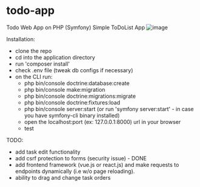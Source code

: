 # todo-app
Todo Web App on PHP (Symfony)
Simple ToDoList App
![image](https://github.com/meirbnb/todo-app/assets/76254028/ae31f21f-c19e-4d75-8c53-9815a4414b53)

Installation:
- clone the repo
- cd into the application directory
- run 'composer install'
- check .env file (tweak db configs if necessary)
- on the CLI run:
  - php bin/console doctrine:database:create
  - php bin/console make:migration
  - php bin/console doctrine:migrations:migrate
  - php bin/console doctrine:fixtures:load
  - php bin/console server:start (or run 'symfony server:start' - in case you have symfony-cli binary installed)
  - open the localhost:port (ex: 127.0.0.1:8000) url in your browser
  - test

TODO:
- add task edit functionality
- add csrf protection to forms (security issue) - DONE
- add frontend framework (vue.js or react.js) and make requests to endpoints dynamically (i.e w/o page reloading).
- ability to drag and change task orders
